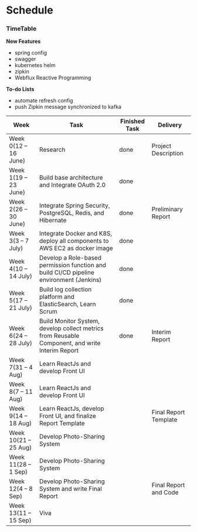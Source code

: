 # Schedule

### TimeTable

**New Features**

- spring config
- swagger
- kubernetes helm
- zipkin
- Webflux Reactive Programming

**To-do Lists**

- automate refresh config
- push Zipkin message synchronized to kafka

| Week                  | Task                                                         | Finished Task | Delivery              |
| --------------------- | ------------------------------------------------------------ | ------------- | --------------------- |
| Week 0(12  – 16 June) | Research                                                     | done          | Project Description   |
| Week 1(19  – 23 June) | Build base architecture and Integrate OAuth 2.0              | done          |                       |
| Week 2(26  – 30 June) | Integrate Spring Security, PostgreSQL, Redis, and Hibernate  | done          | Preliminary Report    |
| Week 3(3  – 7 July)   | Integrate Docker and K8S, deploy all components to AWS EC2 as docker image | done          |                       |
| Week 4(10  – 14 July) | Develop a Role-based permission function and build CI/CD pipeline environment (Jenkins) | done          |                       |
| Week 5(17  – 21 July) | Build log collection platform and ElasticSearch, Learn Scrum | done          |                       |
| Week 6(24  – 28 July) | Build Monitor System, develop collect metrics from Reusable Component, and write Interim Report | done          | Interim Report        |
| Week 7(31  – 4 Aug)   | Learn ReactJs and develop Front UI                           |               |                       |
| Week 8(7  – 11 Aug)   | Learn ReactJs and develop Front UI                           |               |                       |
| Week 9(14  – 18 Aug)  | Learn ReactJs, develop Front UI, and finalize Report Template |               | Final Report Template |
| Week 10(21  – 25 Aug) | Develop Photo-Sharing System                                 |               |                       |
| Week 11(28  – 1 Sep)  | Develop Photo-Sharing System                                 |               |                       |
| Week 12(4  – 8 Sep)   | Develop Photo-Sharing System and write Final Report          |               | Final Report and Code |
| Week 13(11  – 15 Sep) | Viva                                                         |               |                       |